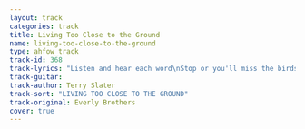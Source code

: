 ```yaml
---
layout: track
categories: track
title: Living Too Close to the Ground
name: living-too-close-to-the-ground
type: ahfow_track
track-id: 368
track-lyrics: "Listen and hear each word\nStop or you'll miss the birds\nThey sing in the top of the trees\nSometimes when you look, you can't see\nBut up there you will know that its round\nYou're living too close to the ground\nCome where the lights are grand\nLeave now without a plan\nYou can get away if you choose\nConfess it, you've nothing to lose\nAnd I can show you where it's found\nYou're living too close to the ground\nRush so you'll pass it by\nDon't let it catch your eye\nDon't stop you might look a fool\nStanding with love in your eyes\nTrying hard to believe what you've found\nYou're living too close to the ground\nI once held her close to me\nListened and heard her breathe\nJust like I have done all my life\nHer heart was the image of mine\nAh, but my wings just couldn't be found\nI was living too close to the ground"
track-guitar: 
track-author: Terry Slater
track-sort: "LIVING TOO CLOSE TO THE GROUND"
track-original: Everly Brothers
cover: true
---
```


